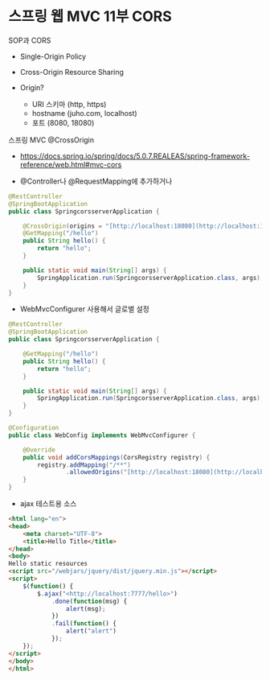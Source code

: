 # 스프링 웹 MVC 11부 CORS



SOP과 CORS 

- Single-Origin Policy 

- Cross-Origin Resource Sharing 

- Origin? 
  - URI 스키마 (http, https) 
  - hostname (juho.com, localhost) 
  - 포트 (8080, 18080) 



스프링 MVC @CrossOrigin 

- <https://docs.spring.io/spring/docs/5.0.7.REALEAS/spring-framework-reference/web.html#mvc-cors> 

- @Controller나 @RequestMapping에 추가하거나 

```java 
@RestController
@SpringBootApplication
public class SpringcorsserverApplication { 

    @CrossOrigin(origins = "[http://localhost:18080](http://localhost:18080/)") 
    @GetMapping("/hello") 
    public String hello() { 
        return "hello"; 
    } 

    public static void main(String[] args) { 
        SpringApplication.run(SpringcorsserverApplication.class, args); 
    } 
} 
```



- WebMvcConfigurer 사용해서 글로벌 설정 

```java 
@RestController
@SpringBootApplication
public class SpringcorsserverApplication { 

    @GetMapping("/hello") 
    public String hello() { 
        return "hello"; 
    } 

    public static void main(String[] args) { 
        SpringApplication.run(SpringcorsserverApplication.class, args); 
    } 
} 
```

 

```java 
@Configuration
public class WebConfig implements WebMvcConfigurer { 

    @Override 
    public void addCorsMappings(CorsRegistry registry) { 
        registry.addMapping("/**")
                .allowedOrigins("[http://localhost:18080](http://localhost:18080/)");
    } 
}
```

 

- ajax 테스트용 소스 

```html 
<html lang="en"> 
<head>
    <meta charset="UTF-8">
    <title>Hello Title</title> 
</head>
<body>
Hello static resources 
<script src="/webjars/jquery/dist/jquery.min.js"></script>
<script>
    $(function() { 
        $.ajax("<http://localhost:7777/hello>") 
            .done(function(msg) { 
                alert(msg); 
            }) 
            .fail(function() { 
                alert("alert") 
            }); 
    }); 
</script>
</body>
</html>
```



<!DOCTYPE html> 

